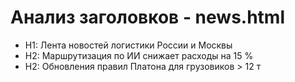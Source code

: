 # Анализ заголовков - news.html

- H1: Лента новостей логистики России и Москвы
- H2: Маршрутизация по ИИ снижает расходы на 15 %
- H2: Обновления правил Платона для грузовиков > 12 т
